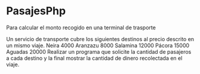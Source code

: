 # PasajesPhp
Para calcular el monto recogido en una terminal de trasporte

Un servicio de transporte cubre los siguientes destinos al precio descrito en un mismo viaje.
Neira 4000
Aranzazu 8000
Salamina 12000
Pácora 15000
Aguadas 20000
Realizar un programa que solicite la cantidad de pasajeros a cada destino y la final mostrar la cantidad de dinero recolectada en el viaje.
